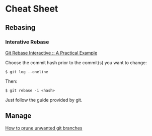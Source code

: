 # Cheat Sheet

## Rebasing

### Interative Rebase

[Git Rebase Interactive :: A Practical Example](https://www.youtube.com/watch?v=tukOm3Afd8s)

Choose the commit hash prior to the commit(s) you want to change:

```shell
$ git log --oneline
```

Then:

```shell
$ git rebase -i <hash>
```

Just follow the guide provided by git.

## Manage

[How to prune unwanted git branches](https://gist.github.com/zkiraly/c378a1a43d8be9c9a8f9)
